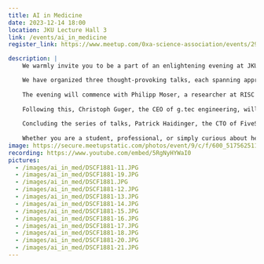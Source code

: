 ```yaml
---
title: AI in Medicine
date: 2023-12-14 18:00
location: JKU Lecture Hall 3
link: /events/ai_in_medicine
register_link: https://www.meetup.com/0xa-science-association/events/297343059/

description: |
    We warmly invite you to be a part of an enlightening evening at JKU on December 14th, starting at 18:00 at the at JKU Lecture Hall 3, dedicated to the intriguing world of Healthcare Technology. Our event is designed to bridge the gap between theoretical concepts and their practical applications in the healthcare sector.

    We have organized three thought-provoking talks, each spanning approximately 20 minutes, that will offer you valuable insights into diverse aspects of Healthcare Technology.
    
    The evening will commence with Philipp Moser, a researcher at RISC Software, who will illuminate the theoretical underpinnings of “Deep Learning for Healthcare” and share the latest advancements in this field. Learn how these theoretical concepts contribute to nurturing expertise in the field.
    
    Following this, Christoph Guger, the CEO of g.tec engineering, will take the stage to familiarize the audience with “Brain-Computer Interfaces connected to AI”. Dive into the thrilling world of Brain-Computer Interfaces.
    
    Concluding the series of talks, Patrick Haidinger, the CTO of FiveSquare, will share his unique insights on the topic “Sensing the Future: Predictive Networks in Healthcare”.
    
    Whether you are a student, professional, or simply curious about healthcare technology, this event promises to offer valuable knowledge and inspiration. Join us for an evening of informative talks, engaging discussions, and networking opportunities with like-minded individuals.
image: https://secure.meetupstatic.com/photos/event/9/c/f/600_517562511.webp?h=300
recording: https://www.youtube.com/embed/5RgNyHYWaI0
pictures:
  - /images/ai_in_med/DSCF1881-11.JPG
  - /images/ai_in_med/DSCF1881-19.JPG
  - /images/ai_in_med/DSCF1881.JPG
  - /images/ai_in_med/DSCF1881-12.JPG
  - /images/ai_in_med/DSCF1881-13.JPG
  - /images/ai_in_med/DSCF1881-14.JPG
  - /images/ai_in_med/DSCF1881-15.JPG
  - /images/ai_in_med/DSCF1881-16.JPG
  - /images/ai_in_med/DSCF1881-17.JPG
  - /images/ai_in_med/DSCF1881-18.JPG
  - /images/ai_in_med/DSCF1881-20.JPG
  - /images/ai_in_med/DSCF1881-21.JPG
---
```

